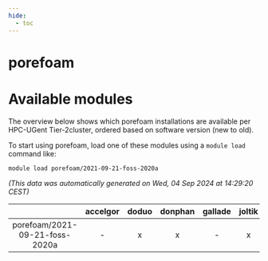 ```yaml
---
hide:
  - toc
---
```


porefoam
========

# Available modules


The overview below shows which porefoam installations are available per HPC-UGent Tier-2cluster, ordered based on software version (new to old).

To start using porefoam, load one of these modules using a `module load` command like:

```shell
module load porefoam/2021-09-21-foss-2020a
```

*(This data was automatically generated on Wed, 04 Sep 2024 at 14:29:20 CEST)*  

| |accelgor|doduo|donphan|gallade|joltik|shinx|skitty|
| :---: | :---: | :---: | :---: | :---: | :---: | :---: | :---: |
|porefoam/2021-09-21-foss-2020a|-|x|x|-|x|-|x|
